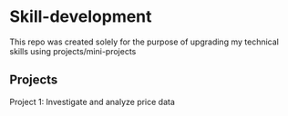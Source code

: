 # Skill-development
This repo was created solely for the purpose of upgrading my technical skills using projects/mini-projects

## Projects 

Project 1: Investigate and analyze price data 

